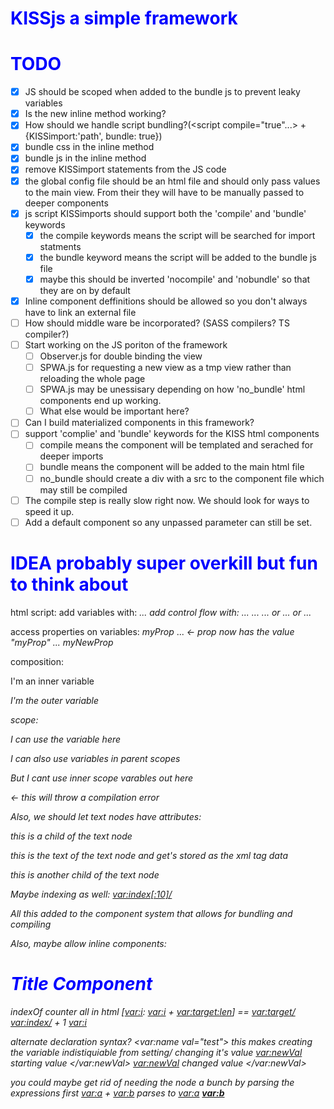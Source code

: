 # KISSjs a simple framework

# TODO
 - [x] JS should be scoped when added to the bundle js to prevent leaky variables
 - [x] Is the new inline method working?
 - [x] How should we handle script bundling?(<script compile="true"...> + {KISSimport:'path', bundle: true})
 - [x] bundle css in the inline method
 - [x] bundle js in the inline method
 - [x] remove KISSimport statements from the JS code
 - [x] the global config file should be an html file and should only pass values to the main view. From their they will have to be manually passed to deeper components
 - [x] js script KISSimports should support both the 'compile' and 'bundle' keywords
   - [x] the compile keywords means the script will be searched for import statments
   - [x] the bundle keyword means the script will be added to the bundle js file
   - [x] maybe this should be inverted 'nocompile' and 'nobundle' so that they are on by default
 - [x] Inline component deffinitions should be allowed so you don't always have to link an external file
 - [ ] How should middle ware be incorporated? (SASS compilers? TS compiler?)
 - [ ] Start working on the JS poriton of the framework
    - [ ] Observer.js for double binding the view
    - [ ] SPWA.js for requesting a new view as a tmp view rather than reloading the whole page
    - [ ] SPWA.js may be unessisary depending on how 'no_bundle' html components end up working.
    - [ ] What else would be important here?
 - [ ] Can I build materialized components in this framework?
 - [ ] support 'complie' and 'bundle' keywords for the KISS html components
   - [ ] compile means the component will be templated and serached for deeper imports
   - [ ] bundle means the component will be added to the main html file
   - [ ] no_bundle should create a div with a src to the component file which may still be compiled
 - [ ] The compile step is really slow right now. We should look for ways to speed it up.
 - [ ] Add a default component so any unpassed parameter can still be set.

 # IDEA probably super overkill but fun to think about
 html script:
   add variables with:
      <var name="a" val=10/>
      <var name="b" val="test"/>
      <var name="c">
         ...
      </var>
   add control flow with:
      <if exp="<var:a> + <var:b/> == <var:c/>">
         ...
         <elif exp="<var:a/> + <var:b/> == <var:d/>">
            ...
            <else>
               ...
            </else>
         </elif>
      </if>
         or
      <for start="a = 0" end="a < 10" each="a++">
         ...
      </for>
         or
      <while exp="<var:a> < 0">
         ...
      </while>
   
   access properties on variables:
      <var name="withProp">
         <prop>
            myProp
         </prop>
      </var>
      ...
      <var name="prop" val="<var:withProp:prop>"> <- prop  now has the value "myProp"
      ...
      <var name="newWithProp">
         <prop1>
            myNewProp
         </prop1>
         <prop2>
            <var withProp:prop>
         </prop2>
      </var>
   
   composition:
      <var name="innner">
         <p> I'm an inner variable</p>
      </var>
      <var name="outer">
         <p> I'm the outer variable </p>
         <var inner>
      </var>
   
   scope:
      <div>
         <var name="topScope" val=100/>
         <div>
            <var name="scoped" val=100/>
            <p> I can use the variable here <var scoped> </p>
            <p> I can also use variables in parent scopes <var scoped> </p>
         </div>
         <p> But I cant use inner scope varables out here <var scoped> </p> <- this will throw a compilation error
      </div>
   
   Also, we should let text nodes have attributes:
      <textNode prop1="val1" prop2="val2">
         <p> this is a child of the text node </p>
         this is the text of the text node and get's stored as the xml tag data
         <div> <p> this is another child of the text node </p> </div>
      </textNode>

   Maybe indexing as well:
      <var name="index" val="A long string"/>
      <var:index[:10]/>
      
   All this added to the component system that allows for bundling and compiling

   Also, maybe allow inline components:
   <component tag="inlineComponent">
      <style>
         h1 { color: blue; }
      </style>
         <h1> Title Component </h1>
      <script>
         alert("This is a script");
      </script>
   </component>

   indexOf counter all in html
   <component tag="getIndex">
      <var name="source" var="{source}"/>
      <var name="target" var="{target}"/>
      <var name="i" var=0/>
      <while>
         <exp>
            <index src="<var:source>">
               <index>
                  [<var:i>:
                  <exp><var:i> + <var:target:len></exp>]
               </index>
            </index>
            ==
            <var:target/>
         </exp>
         <exp><var:index/> + 1</exp>
      </while>
      <length>
         <var:i>
      </length>
   </component>

   <var name="a" val="this is a test"/>
   <var name="len">
      <getIndex source="<var:a>" target="test"/>
   </var>

   alternate declaration syntax?
   <var:name val="test">
   this makes creating the variable indistiquiable from setting/ changing it's value
   <var:newVal>
      starting value
   </var:newVal>
   <var:newVal>
      changed value
   </var:newVal>

   you could maybe get rid of needing the <exp> node a bunch by parsing the expressions first
   <var:a> + <var:b>
   parses to 
   <add>
      <a>
         <var:a>
      </a>
      <b>
         <var:b>
      </b>
   </add>